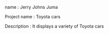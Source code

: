  name : Jerry Johns Juma


 Project name : Toyota cars 


 Description :  It displays a variety of Toyota cars 